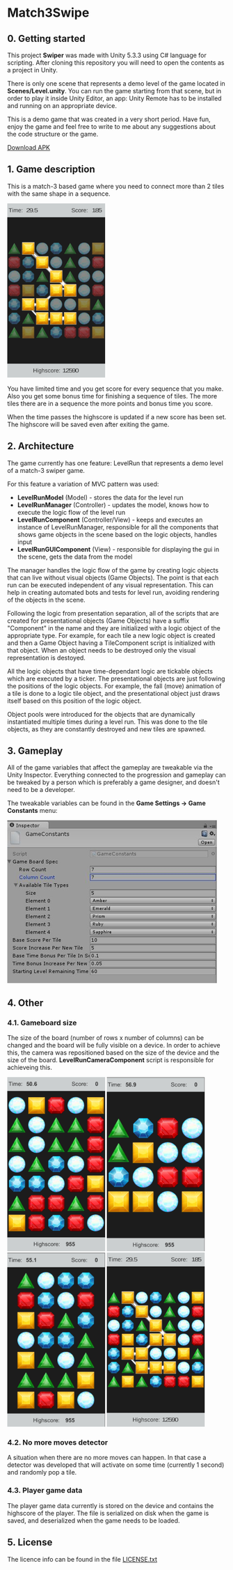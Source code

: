 # Match3Swipe
## 0. Getting started
This project **Swiper** was made with Unity 5.3.3 using C# language for scripting. After cloning this repository you will need
to open the contents as a project in Unity. 

There is only one scene that represents a demo level of the game located in **Scenes/Level.unity**. 
You can run the game starting from that scene, but in order to play it inside Unity Editor, an app: Unity Remote has to be installed 
and running on an appropriate device.

This is a demo game that was created in a very short period. Have fun, enjoy the game and feel free to write to me about any suggestions about the code structure or the game.

[Download APK](https://www.dropbox.com/s/pt0p5539n72j6zx/2016.06.06.01%20match3swiper.apk?dl=0)

## 1. Game description

This is a match-3 based game where you need to connect more than 2 tiles with the same shape in a sequence. 

<img src="/Screenshots/how_to_play.jpg" width="225" height="400">

You have limited time and you get score for every sequence that you make. Also you get some bonus time for finishing a sequence of tiles. The more tiles there are in a sequence the more points and bonus time you score.

When the time passes the highscore is updated if a new score has been set. The highscore will be saved even after exiting the game.

## 2. Architecture

The game currently has one feature: LevelRun that represents a demo level of a match-3 swiper game.

For this feature a variation of MVC pattern was used:
 - **LevelRunModel** (Model) - stores the data for the level run 
 - **LevelRunManager** (Controller) - updates the model, knows how to execute the logic flow of the level run
 - **LevelRunComponent** (Controller/View) - keeps and executes an instance of LevelRunManager, responsible for all the components that shows game objects in the scene based on the logic objects, handles input 
 - **LevelRunGUIComponent** (View) - responsible for displaying the gui in the scene, gets the data from the model

The manager handles the logic flow of the game by creating logic objects that can live without visual objects (Game Objects).
The point is that each run can be executed independent of any visual representation. 
This can help in creating automated bots and tests for level run, avoiding rendering of the objects in the scene.  

Following the logic from presentation separation, all of the scripts that are created for presentational objects (Game Objects) have a suffix "Component" 
in the name and they are initialized with a logic object of the appropriate type. For example, for each tile 
a new logic object is created and then a Game Object having a TileComponent script is initialized with that object. 
When an object needs to be destroyed only the visual representation is destoyed.

All the logic objects that have time-dependant logic are tickable objects which are executed by a ticker. The presentational objects are just following the positions of the
logic objects. For example, the fall (move) animation of a tile is done to a logic tile object, and the presentational object just draws itself based on this position of the logic object.

Object pools were introduced for the objects that are dynamically instantiated multiple times during a level run. This was done to the tile objects, as 
they are constantly destroyed and new tiles are spawned.

## 3. Gameplay

All of the game variables that affect the gameplay are tweakable via the Unity Inspector. Everything connected to the progression and gameplay can be tweaked by a person which is preferably a game designer, and doesn't need to be a developer.

The tweakable variables can be found in the **Game Settings -> Game Constants** menu:

![Image](/Screenshots/game_constants.jpg)

## 4. Other

### 4.1. Gameboard size

The size of the board (number of rows x number of columns) can be changed and the board will be fully visible on a device. In order to achieve this, the camera was repositioned based on the size of the device and the size of the board. **LevelRunCameraComponent** script is responsible for achieveing this. 

<img src="/Screenshots/screenshot1.jpg" width="225" height="400">
<img src="/Screenshots/screenshot2.jpg" width="225" height="400">
<img src="/Screenshots/screenshot3.jpg" width="225" height="400">
<img src="/Screenshots/screenshot4.jpg" width="225" height="400">

### 4.2. No more moves detector

A situation when there are no more moves can happen. In that case a detector was developed that will activate on some time (currently 1 second) and randomly pop a tile.  

### 4.3. Player game data

The player game data currently is stored on the device and contains the highscore of the player. The file is serialized on disk when the game is saved, and deserialized when the game needs to be loaded.

## 5. License

The licence info can be found in the file [LICENSE.txt](/LICENSE.txt)
